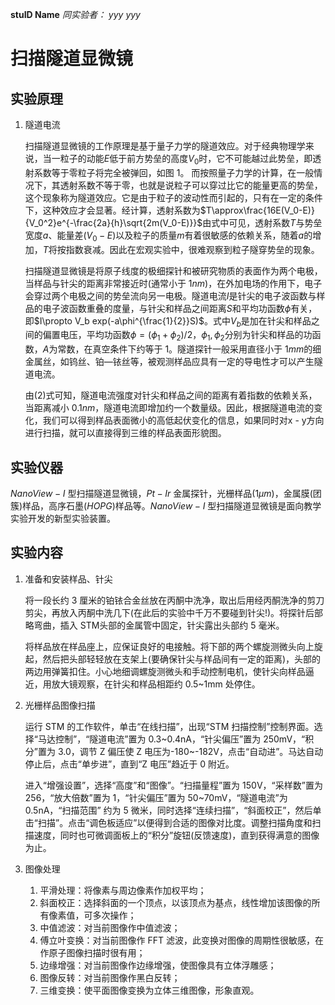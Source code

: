 **stuID Name**
*同实验者： yyy yyy*

# 扫描隧道显微镜

## 实验原理

1. 隧道电流

    扫描隧道显微镜的工作原理是基于量子力学的隧道效应。对于经典物理学来说，当一粒子的动能$E$低于前方势垒的高度$V_0$时，它不可能越过此势垒，即透射系数等于零粒子将完全被弹回，如图 1。 而按照量子力学的计算，在一般情况下，其透射系数不等于零，也就是说粒子可以穿过比它的能量更高的势垒，这个现象称为隧道效应。它是由于粒子的波动性而引起的，只有在一定的条件下，这种效应才会显著。经计算，透射系数为$T\approx\frac{16E(V_0-E)}{V_0^2}e^{-\frac{2a}{h}\sqrt{2m(V_0-E)}}$由式中可见，透射系数$T$与势垒宽度$a$、能量差$(V_0-E)$以及粒子的质量$m$有着很敏感的依赖关系，随着$a$的增加，$T$将按指数衰减。因此在宏观实验中，很难观察到粒子隧穿势垒的现象。

    扫描隧道显微镜是将原子线度的极细探针和被研究物质的表面作为两个电极，当样品与针尖的距离非常接近时(通常小于 $1nm$)，在外加电场的作用下，电子会穿过两个电极之间的势垒流向另一电极。隧道电流$I$是针尖的电子波函数与样品的电子波函数重叠的度量，与针尖和样品之间距离$S$和平均功函数$\phi$有关，即$I\propto V_b exp(-a\phi^{\frac{1}{2}}S)$。式中$V_b$是加在针尖和样品之间的偏置电压，平均功函数$\phi = (\phi_1+\phi_2)/2$，$\phi_1,\phi_2$分别为针尖和样品的功函数，$A$为常数，在真空条件下约等于 1。隧道探针一般采用直径小于 $1mm$的细金属丝，如钨丝、铂—铱丝等，被观测样品应具有一定的导电性才可以产生隧道电流。

    由(2)式可知，隧道电流强度对针尖和样品之间的距离有着指数的依赖关系，当距离减小 $0.1nm$，隧道电流即增加约一个数量级。因此，根据隧道电流的变化，我们可以得到样品表面微小的高低起伏变化的信息，如果同时对x - y方向进行扫描，就可以直接得到三维的样品表面形貌图。

## 实验仪器

$NanoView-I$ 型扫描隧道显微镜，$Pt-Ir$ 金属探针，光栅样品($1 μ m$)，金属膜(团簇)样品，高序石墨($HOPG$)样品等。$NanoView-I$ 型扫描隧道显微镜是面向教学实验开发的新型实验装置。

## 实验内容

1. 准备和安装样品、针尖

    将一段长约 3 厘米的铂铱合金丝放在丙酮中洗净，取出后用经丙酮洗净的剪刀剪尖，再放入丙酮中洗几下(在此后的实验中千万不要碰到针尖!)。将探针后部略弯曲，插入 STM头部的金属管中固定，针尖露出头部约 5 毫米。

    将样品放在样品座上，应保证良好的电接触。将下部的两个螺旋测微头向上旋起，然后把头部轻轻放在支架上(要确保针尖与样品间有一定的距离)，头部的两边用弹簧扣住。小心地细调螺旋测微头和手动控制电机，使针尖向样品逼近，用放大镜观察，在针尖和样品相距约 0.5~1mm 处停住。

2. 光栅样品图像扫描

    运行 STM 的工作软件，单击“在线扫描”，出现“STM 扫描控制”控制界面。选择“马达控制”，“隧道电流”置为 0.3~0.4nA，“针尖偏压”置为 250mV，“积分”置为 3.0，调节 Z 偏压使 Z 电压为-180~-182V，点击“自动进”。马达自动停止后，点击“单步进”，直到“Z 电压”趋近于 0 附近。

    进入“增强设置”，选择“高度”和“图像”。“扫描量程”置为 150V，“采样数”置为 256，“放大倍数”置为 1，“针尖偏压”置为 50~70mV，“隧道电流”为 0.5nA，“扫描范围” 约为 5 微米，同时选择“连续扫描”，“斜面校正”，然后单击“扫描”。点击“调色板适应”以便得到合适的图像对比度。调整扫描角度和扫描速度，同时也可微调面板上的“积分”旋钮(反馈速度)，直到获得满意的图像为止。

3. 图像处理

    1. 平滑处理：将像素与周边像素作加权平均；
    2. 斜面校正：选择斜面的一个顶点，以该顶点为基点，线性增加该图像的所有像素值，可多次操作；
    3. 中值滤波：对当前图像作中值滤波；
    4. 傅立叶变换：对当前图像作 FFT 滤波，此变换对图像的周期性很敏感，在作原子图像扫描时很有用；
    5. 边缘增强：对当前图像作边缘增强，使图像具有立体浮雕感；
    6. 图像反转：对当前图像作黑白反转；
    7. 三维变换：使平面图像变换为立体三维图像，形象直观。
   
   


